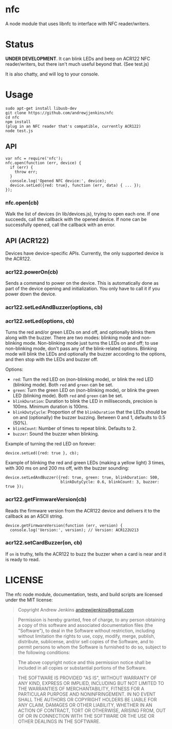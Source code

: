 nfc
===

A node module that uses libnfc to interface with NFC reader/writers.

Status
======

**UNDER DEVELOPMENT**.  It can blink LEDs and beep on ACR122 NFC
reader/writers, but there isn't much useful beyond that.  (See test.js)

It is also chatty, and will log to your console.

Usage
=====

```
sudo apt-get install libusb-dev
git clone https://github.com/andrewjjenkins/nfc
cd nfc
npm install
(plug in an NFC reader that's compatible, currently ACR122)
node test.js
```

## API

```
var nfc = require('nfc');
nfc.open(function (err, device) {
  if (err) {
    throw err;
  }
  console.log('Opened NFC device:', device);
  device.setLed({red: true}, function (err, data) { ... });
});
```

### nfc.open(cb)

Walk the list of devices (in lib/devices.js), trying to open each one.  If
one succeeds, call the callback with the opened device.  If none can be
successfully opened, call the callback with an error.

## API (ACR122)

Devices have device-specific APIs.  Currently, the only supported device is the
ACR122.

### acr122.powerOn(cb)

Sends a command to power on the device.  This is automatically done as part of
the device opening and initialization.  You only have to call it if you power
down the device.

### acr122.setLedAndBuzzer(options, cb)
### acr122.setLed(options, cb)

Turns the red and/or green LEDs on and off, and optionally blinks them along
with the buzzer.  There are two modes: blinking mode and non-blinking mode.
Non-blinking mode just turns the LEDs on and off; to use non-blinking mode,
don't pass any of the blink-related options.  Blinking mode will blink the LEDs
and optionally the buzzer according to the options, and then stop with the LEDs
and buzzer off.

Options:

- `red`: Turn the red LED on (non-blinking mode), or blink the red LED
  (blinking mode).  Both `red` and `green` can be set.
- `green`: Turn the green LED on (non-blinking mode), or blink the green LED
  (blinking mode).  Both `red` and `green` can be set.
- `blinkDuration`: Duration to blink the LED in milliseconds, precision is
  100ms.  Minimum duration is 100ms.
- `blinkDutyCycle`: Proportion of the `blinkDuration` that the LEDs should be
  on and (optionally) the buzzer buzzing.  Between 0 and 1, defaults to 0.5
(50%).
- `blinkCount`: Number of times to repeat blink.  Defaults to 2.
- `buzzer`: Sound the buzzer when blinking.

Example of turning the red LED on forever:

    device.setLed({red: true }, cb);

Example of blinking the red and green LEDs (making a yellow light) 3 times,
with 300 ms on and 200 ms off, with the buzzer sounding:

    device.setLedAndBuzzer({red: true, green: true, blinkDuration: 500,
                            blinkDutyCycle: 0.6, blinkCount: 3, buzzer: true });

### acr122.getFirmwareVersion(cb)

Reads the firmware version from the ACR122 device and delivers it to the
callback as an ASCII string.

    device.getFirmwareVersion(function (err, version) {
      console.log('Version:', version); // Version: ACR122U213

### acr122.setCardBuzzer(on, cb)

If `on` is truthy, tells the ACR122 to buzz the buzzer when a card is near and
it is ready to read.

LICENSE
=======
The nfc node module, documentation, tests, and build scripts are licensed
under the MIT license:

> Copyright Andrew Jenkins <andrewjjenkins@gmail.com>
  
> Permission is hereby granted, free of charge, to any person obtaining a copy
  of this software and associated documentation files (the "Software"), to deal
  in the Software without restriction, including without limitation the rights
  to use, copy, modify, merge, publish, distribute, sublicense, and/or sell
  copies of the Software, and to permit persons to whom the Software is
  furnished to do so, subject to the following conditions:
  
> The above copyright notice and this permission notice shall be included in
  all copies or substantial portions of the Software.
  
> THE SOFTWARE IS PROVIDED "AS IS", WITHOUT WARRANTY OF ANY KIND, EXPRESS OR
  IMPLIED, INCLUDING BUT NOT LIMITED TO THE WARRANTIES OF MERCHANTABILITY,
  FITNESS FOR A PARTICULAR PURPOSE AND NONINFRINGEMENT. IN NO EVENT SHALL THE
  AUTHORS OR COPYRIGHT HOLDERS BE LIABLE FOR ANY CLAIM, DAMAGES OR OTHER
  LIABILITY, WHETHER IN AN ACTION OF CONTRACT, TORT OR OTHERWISE, ARISING FROM,
  OUT OF OR IN CONNECTION WITH THE SOFTWARE OR THE USE OR OTHER DEALINGS IN
  THE SOFTWARE.
